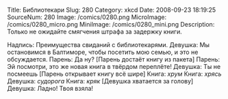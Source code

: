 Title: Библиотекари 
Slug: 280 
Category: xkcd 
Date: 2008-09-23 18:19:25 
SourceNum: 280 
Image: /comics/0280.png 
MicroImage: /comics/0280_micro.png 
MiniImage: /comics/0280_mini.png 
Description: Только не ожидайте смягчения штрафа за задержку книги. 

Надпись: Преимущества свиданий с библиотекарями.
Девушка: Мы остановимся в Балтиморе, чтобы посетить мою семью, и это не обсуждается.
Парень: Да ну?
[Парень достаёт книгу из пакета]
Парень: Эй посмотри, это же новая книга в твёрдом переплёте!
Девушка: Ты не посмеешь
[Парень открывает книгу всё шире]
Книга: *хрум*
Книга: *хрясь*
Девушка: *судорога*
Книга: *кряк*
[Девушка хватается за голову]
Девушка: Ладно! Твоя взяла!
